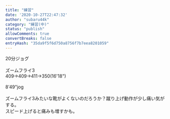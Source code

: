 ```yaml
---
title: "練習"
date: '2020-10-27T22:47:32'
author: "subaru44k"
category: "練習(中)"
status: "publish"
allowComments: true
convertBreaks: false
entryHash: "35da9f5f6d750a8756f7b7eea8201059"
---
```

20分ジョグ<br>
<br>
ズームフライ3<br>
409→409→411→350(16'18")<br>
<br>
8'49"jog<br>
<br>
ズームフライ3みたいな靴がよくないのだろうか？蹴り上げ動作が少し痛い気がする。<br>
スピード上げると痛みも増すかも。
